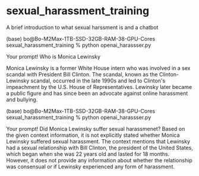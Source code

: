 # sexual_harassment_training
A brief introduction to what sexual harssment is and a chatbot

(base) bo@Bo-M2Max-1TB-SSD-32GB-RAM-38-GPU-Cores sexual_harassment_training % python openai_harassser.py

Your prompt! Who is Monica Lewinsky 

Monica Lewinsky is a former White House intern who was involved in a sex scandal with President Bill Clinton. The scandal, known as the Clinton-Lewinsky scandal, occurred in the late 1990s and led to Clinton's impeachment by the U.S. House of Representatives. Lewinsky later became a public figure and has since been an advocate against online harassment and bullying.

(base) bo@Bo-M2Max-1TB-SSD-32GB-RAM-38-GPU-Cores sexual_harassment_training % python openai_harassser.py

Your prompt! Did Monica Lewinsky suffer sexual harassmenet?
Based on the given context information, it is not explicitly stated whether Monica Lewinsky suffered sexual harassment. The context mentions that Lewinsky had a sexual relationship with Bill Clinton, the president of the United States, which began when she was 22 years old and lasted for 18 months. However, it does not provide any information about whether the relationship was consensual or if Lewinsky experienced any form of harassment.
